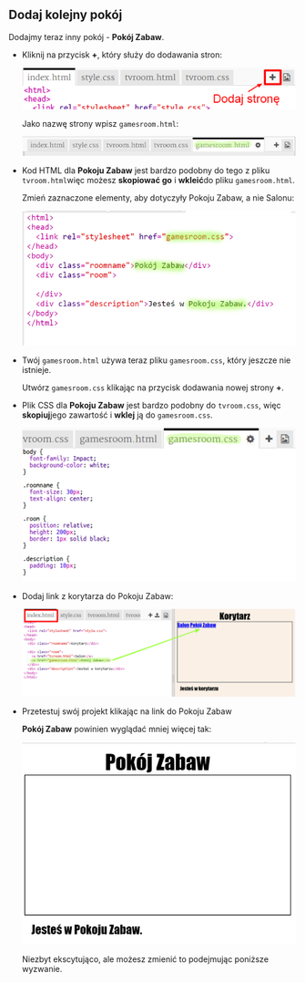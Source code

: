 ## Dodaj kolejny pokój

Dodajmy teraz inny pokój - **Pokój Zabaw**.

+ Kliknij na przycisk **+**, który służy do dodawania stron:
    
    ![zrzut ekranu](images/rooms-add-page.png)
    
    Jako nazwę strony wpisz `gamesroom.html`:
    
    ![zrzut ekranu](images/rooms-games-html.png)

+ Kod HTML dla **Pokoju Zabaw** jest bardzo podobny do tego z pliku `tvroom.html`więc możesz **skopiować go** i **wkleić**do pliku `gamesroom.html`.
    
    Zmień zaznaczone elementy, aby dotyczyły Pokoju Zabaw, a nie Salonu:
    
    ![zrzut ekranu](images/rooms-games-html2.png)

+ Twój `gamesroom.html` używa teraz pliku `gamesroom.css`, który jeszcze nie istnieje.
    
    Utwórz `gamesroom.css` klikając na przycisk dodawania nowej strony **+**.

+ Plik CSS dla **Pokoju Zabaw** jest bardzo podobny do `tvroom.css`, więc **skopiuj**jego zawartość i **wklej** ją do `gamesroom.css`.
    
    ![zrzut ekranu](images/rooms-add-games-css.png)

+ Dodaj link z korytarza do Pokoju Zabaw:
    
    ![zrzut ekranu](images/rooms-hall-games.png)

+ Przetestuj swój projekt klikając na link do Pokoju Zabaw
    
    **Pokój Zabaw** powinien wyglądać mniej więcej tak:
    
    ![zrzut ekranu](images/rooms-games-before.png)
    
    Niezbyt ekscytująco, ale możesz zmienić to podejmując poniższe wyzwanie.